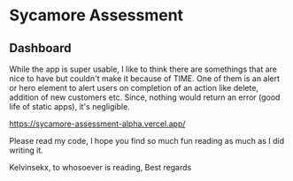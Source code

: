 # Sycamore Assessment

## Dashboard
While the app is super usable, I like to think there are somethings that are nice to have but couldn't make it because of TIME. One of them is an alert or hero element to alert users on completion of an action like delete, addition of new customers etc. Since, nothing would return an error (good life of static apps), it's negligible.

https://sycamore-assessment-alpha.vercel.app/

Please read my code, I hope you find so much fun reading as much as I did writing it.

Kelvinsekx,
to whosoever is reading,
Best regards
